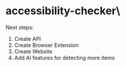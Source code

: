 # accessibility-checker\
Next steps:
1. Create API
2. Create Browser Extension
3. Create Website
4. Add AI features for detecting more items